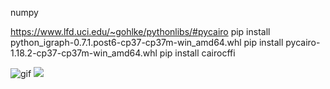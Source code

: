 numpy

https://www.lfd.uci.edu/~gohlke/pythonlibs/#pycairo
pip install python_igraph-0.7.1.post6-cp37-cp37m-win_amd64.whl 
pip install pycairo-1.18.2-cp37-cp37m-win_amd64.whl
pip install cairocffi


![gif](https://i.imgur.com/E0w5sld.gif)
![](http://i.imgur.com/OUkLi.gif)
